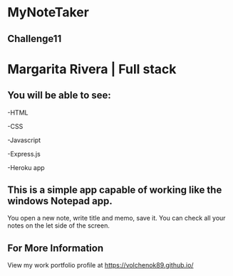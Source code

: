 # MyNoteTaker
## Challenge11
# Margarita Rivera | Full stack



## You will be able to see:

-HTML

-CSS

-Javascript

-Express.js

-Heroku app


## This is a simple app capable of working like the windows Notepad app.
You open a new note, write title and memo, save it.
You can check all your notes on the let side of the screen. 



## For More Information
View my work portfolio profile at https://volchenok89.github.io/
